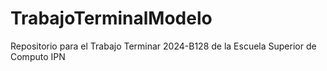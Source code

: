 # TrabajoTerminalModelo
Repositorio para el Trabajo Terminar 2024-B128 de la Escuela Superior de Computo IPN
